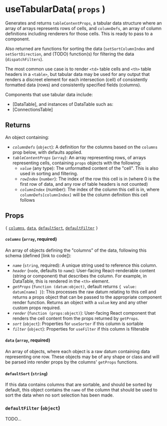 # useTabularData( `props` )

Generates and returns `tableContentProps`, a tabular data structure where an array of arrays represents rows of cells, and `columnDefs`, an array of column definitions including renderers for those cells. This is ready to pass to a component.

Also returned are functions for sorting the data (`setSortColumnIndex` and `setSortDirection`, and (TODO) function(s) for filtering the data (`dispatchFilters`).

The most common use case is to render `<td>` table cells and `<th>` table headers in a `<table>`, but tabular data may be used for any output that renders a discreet element for each intersection (cell) of consistently formatted data (rows) and consistently specified fields (columns).

Components that use tabular data include:

 - [DataTable], and instances of DataTable such as:
  - [ConnectionsTable]

## Returns

An object containing:

 - *`columnDefs`* (`object`): A definition for the columns based on the `columns` prop below, with defaults applied.
 - *`tableContentProps`* (`array`): An array representing rows,  of arrays representing cells, containing `props` objects with the following:
   - *`value`* (any type): The unformatted content of the "cell". This is also used in sorting and filtering.
   - *`rowIndex`* (`number`): The index of the row this cell is in (where 0 is the first row of data, and any row of table headers is not counted)
   - *`columnIndex`* (number): The index of the column this cell is in, where `columnDefs[columnIndex]` will be the column definition this cell follows

## Props

`{` [`columns`](jumplink), [`data`](jumplink), [`defaultSort`](jumplink), [`defaultFilter`](jumplink) `}`

#### *`columns`* (`array`, required)

An array of objects defining the "columns" of the data, following this schema (defined [link to code]):

 - *`name`* (`string`, required): A unique string used to reference this column.
 - *`header`* (`node`, defaults to `name`): User-facing React-renderable content (string or component) that describes the column. For example, in DataTable, this is rendered in the `<th>` element.
 - *`getProps`* (`function (datum:object)`, default returns `{ value: datum[name] }`): This processes the raw datum relating to this cell and returns a props object that can be passed to the appropriate component render function. Returns an object with a `value` key and any other custom props required.
 - *`render`* (`function (props:object)`): User-facing React component that renders the cell content from the props returned by `getProps`.
 - *`sort`* (`object`): Properties for `useSorter` if this column is sortable
 - *`filter`* (`object`): Properties for `useFilter` if this column is filterable

 #### `data` (`array`, required)

 An array of objects, where each object is a raw datum containing data representing one row. These objects may be of any shape or class and will be parsed into render props by the columns' `getProps` functions.

#### `defaultSort` (`string`)

If this data contains columns that are sortable, and should be sorted by default, this object contains the `name` of the column that should be used to sort the data when no sort selection has been made.

### `defaultFilter` (`object`)

TODO...



